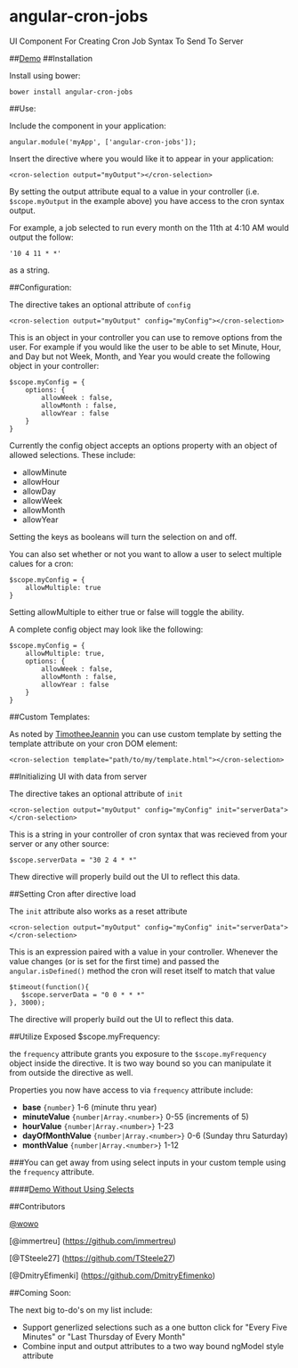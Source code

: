 # angular-cron-jobs
UI Component For Creating Cron Job Syntax To Send To Server

##[Demo](http://jacobscarter.github.io/angular-cron-jobs/#/)
##Installation

Install using bower:

`bower install angular-cron-jobs`

##Use:

Include the component in your application:

    angular.module('myApp', ['angular-cron-jobs']);

Insert the directive where you would like it to appear in your application:

    <cron-selection output="myOutput"></cron-selection>

By setting the output attribute equal to a value in your controller (i.e. `$scope.myOutput` in the example above) you have access to the cron syntax output.  

For example, a job selected to run every month on the 11th at 4:10 AM would output the follow:

    '10 4 11 * *'

as a string.

##Configuration:

The directive takes an optional attribute of `config`

    <cron-selection output="myOutput" config="myConfig"></cron-selection>

This is an object in your controller you can use to remove options from the user.  For example if you would like the user to be able to set Minute, Hour, and Day but not Week, Month, and Year you would create the following object in your controller:

    $scope.myConfig = {
        options: {
            allowWeek : false,
            allowMonth : false,
            allowYear : false
        }
    }

Currently the config object accepts an options property with an object of allowed selections.  These include:

* allowMinute
* allowHour
* allowDay
* allowWeek
* allowMonth
* allowYear

Setting the keys as booleans will turn the selection on and off.

You can also set whether or not you want to allow a user to select multiple calues for a cron:

    $scope.myConfig = {
        allowMultiple: true
    }

Setting allowMultiple to either true or false will toggle the ability.

A complete config object may look like the following:

    $scope.myConfig = {
        allowMultiple: true,
        options: {
            allowWeek : false,
            allowMonth : false,
            allowYear : false
        }
    }

##Custom Templates:

As noted by [TimotheeJeannin](https://github.com/TimotheeJeannin) you can use custom template by setting the template attribute on your cron DOM element:

    <cron-selection template="path/to/my/template.html"></cron-selection>

##Initializing UI with data from server

The directive takes an optional attribute of `init`

    <cron-selection output="myOutput" config="myConfig" init="serverData"></cron-selection>

This is a string in your controller of cron syntax that was recieved from your server or any other source:

    $scope.serverData = "30 2 4 * *"
    
Thew directive will properly build out the UI to reflect this data.

##Setting Cron after directive load

The `init` attribute also works as a reset attribute

    <cron-selection output="myOutput" config="myConfig" init="serverData"></cron-selection>

This is an expression paired with a value in your controller.  Whenever the value changes (or is set for the first time) and passed the `angular.isDefined()` method the cron will reset itself to match that value

    $timeout(function(){
       $scope.serverData = "0 0 * * *"
    }, 3000);
    
The directive will properly build out the UI to reflect this data.

##Utilize Exposed $scope.myFrequency:

the `frequency` attribute grants you exposure to the `$scope.myFrequency` object inside the directive.  It is two way bound so you can manipulate it from outside the directive as well.

  <cron-selection output="myOutput" config="myConfig" init="serverData" frequency="cronData"></cron-selection>

Properties you now have access to via `frequency` attribute include:

* **base** `{number}` 1-6 (minute thru year)
* **minuteValue** `{number|Array.<number>}` 0-55 (increments of 5)
* **hourValue** `{number|Array.<number>}` 1-23
* **dayOfMonthValue** `{number|Array.<number>}` 0-6 (Sunday thru Saturday)
* **monthValue** `{number|Array.<number>}` 1-12

###You can get away from using select inputs in your custom temple using the `frequency` attribute.

####[Demo Without Using Selects](http://jacobscarter.github.io/angular-cron-jobs/#/#noSelectSample)

##Contributors

[@wowo](https://github.com/wowo)

[@immertreu] (https://github.com/immertreu)

[@TSteele27] (https://github.com/TSteele27)

[@DmitryEfimenki] (https://github.com/DmitryEfimenko)


##Coming Soon:

The next big to-do's on my list include:

* Support generlized selections such as a one button click for "Every Five Minutes" or "Last Thursday of Every Month"
* Combine input and output attributes to a two way bound ngModel style attribute
